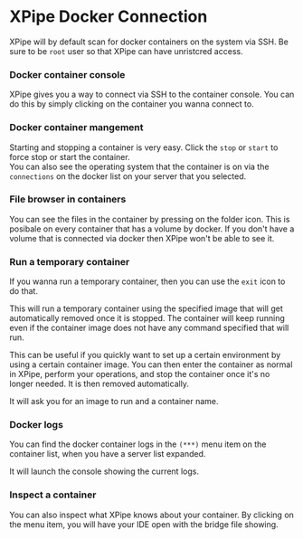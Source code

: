 # XPipe Docker Connection

XPipe will by default scan for docker containers on the system via SSH. Be sure to be `root` user so that XPipe can have unristcred access. 

### Docker container console
XPipe gives you a way to connect via SSH to the container console. You can do this by simply clicking on the container you wanna connect to.

### Docker container mangement
Starting and stopping a container is very easy. Click the `stop` or `start` to force stop or start the container. <br/>
You can also see the operating system that the container is on via the `connections` on the docker list on your server that you selected.

### File browser in containers
You can see the files in the container by pressing on the folder icon. This is posibale on every container that has a volume by docker. If you don't have a volume that is connected via docker then XPipe won't be able to see it.

### Run a temporary container
If you wanna run a temporary container, then you can use the `exit` icon to do that. 

This will run a temporary container using the specified image that will get automatically removed once it is stopped. The container will keep running even if the container image does not have any command specified that will run.

This can be useful if you quickly want to set up a certain environment by using a certain container image. You can then enter the container as normal in XPipe, perform your operations, and stop the container once it's no longer needed. It is then removed automatically.

It will ask you for an image to run and a container name.

### Docker logs
You can find the docker container logs in the `(***)` menu item on the container list, when you have a server list expanded.

It will launch the console showing the current logs.

### Inspect a container
You can also inspect what XPipe knows about your container. By clicking on the menu item, you will have your IDE open with the bridge file showing.